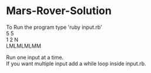 # Mars-Rover-Solution

To Run the program type 'ruby input.rb'<br/> 
5 5<br/> 
1 2 N<br/>
LMLMLMLMM<br/> 

Run one input at a time. <br/> 
If you want multiple input add a while loop inside input.rb.  <br/>
